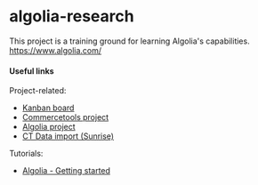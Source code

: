 # algolia-research

This project is a training ground for learning Algolia's capabilities.
https://www.algolia.com/

#### Useful links

Project-related:

- [Kanban board](https://trello.com/algoliaschool/members)
- [Commercetools project](https://mc.commercetools.com/algolia-school-dev/)
- [Algolia project](https://www.algolia.com/apps/2YQPDE7XHQ/dashboard)
- [CT Data import (Sunrise)](https://github.com/commercetools/commercetools-sunrise-data) 

Tutorials:

- [Algolia - Getting started](https://www.algolia.com/doc/api-client/getting-started/what-is-the-api-client/java/?client=java)
